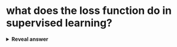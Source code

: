 # what does the loss function do in supervised learning?
<details>
<summary><b>Reveal answer</b></summary>
tells the model how quantitatively how close the prediction was to the target
</details>
